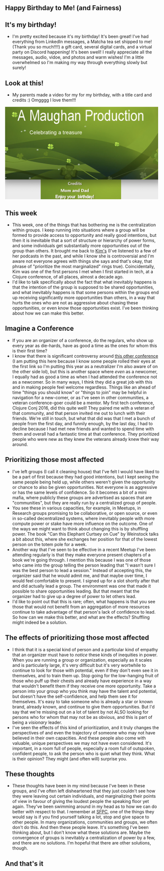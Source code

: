 ## Happy Birthday to Me! (and Fairness)

## It's my birthday!
- I'm pretty excited because it's my birthday! It's been great! I've had everything from LinkedIn messages, a Matcha tea set shipped to me! (Thank you so much!!!!)
  a gift card, several digital cards, and a virtual party on Discord happening! It's been swell! I really appreciate all the messages, audio, vidoe, and photos and
  warm wishes! I'm a little overwhelmed so I'm making my way through everything slowly but surely!
  
## Look at this!
- My parents made a video for my for my birthday, with a title card and credits :) Omgggg I love them!!!

<img src="/images/birthday21.png" width="500">

## This week
- This week, one of the things that has bothering me is the centralization within groups. I keep running into situations where a group will be formed to provide
  access to opportunity and really good intentions, but then it is inevitable that a sort of structure or hierarchy of power forms, and some individuals get 
  substantially more opportunities out of the group than others. It brought me back to [Kim's](https://hashtagcauseascene.com/podcast/) (I've listened to a few of her podcasts in the past, and while I know
  she is controversial and I'm aware not everyone agrees with things she says and that's okay, that phrase of "prioritize the most marginalized" rings true).
  Coincidentally, Kim was one of the first persons I met when I first started in tech, at a Clojure conference, of all places, almost a decade ago.
- I'd like to talk specifically about the fact that what inevitably happens is that the intention of the group is supposed to be shared opportunities, and what
  inevitably happens is that some persons within the groups end up receiving significantly more opportunities than others, in a way that hurts the ones who are 
  not as aggressive about chasing these opportunities, or even know those opportunities exist. I've been thinking about how we can make this better.
  
## Imagine a Conference
- If you are an organizer of a conference, do the regulars, who show up every year as die-hards, have as good a time as the ones for whom this is their first time?
- I know that there is significant controversy around [this other conference](https://kammitama5.github.io/Saturday-May-27th/) (I am putting this here because I know some people rolled their eyes at the first link
  so I'm putting this year as a neutralizer I'm also aware of on the other side lol), but this is another space where *even* as a newcomer, I equally had as 
  good a time as when I had attended the conference not as a newcomer. So in many ways, I think they did a great job with this and in making people feel welcome
  regardless. Things like an ahead of time "things you should know" or "things to join" may be helpful in navigation for a new-comer, or as I've seen in other
  communities, a veteran conference-goer could be a mentor. My first tech conference, Clojure Conj 2016, did this quite well! They paired me with a veteran of
  that community, and that person invited me out to lunch with their friends. We're still in touch, but what that did was that I met a bunch of people from the
  first day, and funnily enough, by the last day, I had to decline because I had met new friends and wanted to spend time with them and overall had a fantastic time
  at that conference. They prioritized people who were new as they knew the veterans already knew their way around.

## Prioritizing those most affected
- I've left groups (I call it cleaning house) that I've felt I would have liked to be a part of first because they had good intentions, but I kept seeing the 
  same people being held up, while others weren't given the opportunity or chance to also be given opportunities. Not everyone is as aggressive or has the same
  levels of confidence. So it becomes a bit of a mini mafia, where publicly these groups are advertised as spaces that are "communities", but they are really run
  by a centralized group of people.
- You see these in various capacities, for example, in Meetups, in Research groups promising to be collaborative, or open source, or even in so-called decentralized
  systems, where inevitably people with more compute power or stake have more influence on the outcome. One of the ways we might want to think about changing this
  is by shuffling power. The book "Can this Elephant Curtsey on Cue" by Weinstock talks a bit about this, where she exchanges her position for that of the lowest
  person on the totem pole for a week.
- Another way that I've seen to be effective in a recent Meetup I've been attending regularly is that they make everyone present chapters of a book we're going
  through. I mention this because I was one of those who came into the group telling the person leading that "I wasn't sure I was the best person to lead a session."
  Instead of accepting this, the organizer said that he would admit me, and that maybe over time, I would feel comfortable to present. I signed up for a slot 
  shortly after that and did actually lead a group. The environment was one that made it possible to share opportunities leading. But that meant that the organizer
  had to give up a degree of power to let others lead.
- I'd like to point out that this is rare; often, what happens is that you see those that would not benefit from an aggregation of more resources continue to
  take advantage of that person's lack of confidence to lead. So how can we make this better, and what are the effects? Shuffling might indeed be a solution.

## The effects of prioritizing those most affected
- I think that it is a special kind of person and a particular kind of empathy that an organizer must have to *notice* these kinds of inequities in power. 
  When you are running a group or organization, especially as it scales and is particularly large, it's very difficult but it's very wortwhile to continue
  to look for those with potential, even if they don't even see it in themselves, and to train them up. Stop going for the low-hanging fruit of those who
  puff up their chests and already have experience in a way that wouldn't benefit them if they receive one more opportunity. Take a person into your group
  who you think may have the talent and potential, but doesn't have the self-confidence, and help them see it for themselves. It's easy to take someone who
  is already a star or known brand, already known, and continue to give them opportunities. But I'd say that we're missing out on a lot of talent by not ALSO looking for persons
  who for whom that may not be as obvious, and this is part of being a *visionary* leader.
- I've seen the effects of this kind of prioritization, and it truly changes the perspectives of and even the trajectory of someone who may not have believed in their
  own capacities. And these people also come with valuable, unique perspectives we may not have even considered. It's important, in a room full of people,
  especially a room full of outspoken, confident people, to ask the person who is quiet what they think. What is their opinion? They might (and often will) surprise you.
  
## These thoughts
- These thoughts have been in my mind because I've been in these groups, and I've often left disheartened that they just couldn't see how they were leaving out
  certain individuals, and marginalizing their points of view in favour of giving the loudest people the speaking floor yet again. They've been swimming around
  in my head as to how we can do better with respect to that. I remember at [SFPC](https://sfpc.io/), one of the things they would say is if you find yourself
  talking a lot, stop and give space to other people. In many organizations, communities and groups, we often don't do this. And then these people leave.
  It's something I've been thinking about, but I don't know what these solutions are. Maybe the convergence of groups is inevitably a centralization of power
  by a few, and there are no solutions. I'm hopeful that there are other solutions, though.
  
## And that's it
 
  
  
  
  
